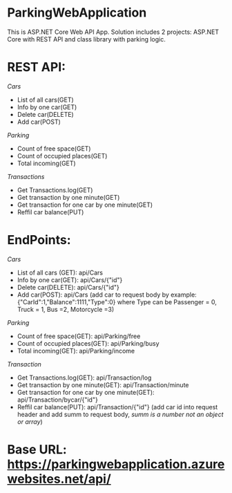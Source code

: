 # ParkingWebApplication
This is ASP.NET Core Web API App. Solution includes 2 projects: ASP.NET Core with REST API and class library with parking logic.

# REST API:
_Cars_
* List of all cars(GET)
* Info by one car(GET)
* Delete car(DELETE)
* Add car(POST)

_Parking_
* Count of free space(GET)
* Count of occupied places(GET)
* Total incoming(GET)

_Transactions_
* Get Transactions.log(GET)
* Get transaction by one minute(GET)
* Get transaction for one car by one minute(GET)
* Reffil car balance(PUT)

# EndPoints:

_Cars_
* List of all cars (GET):   api/Cars
* Info by one car(GET):     api/Cars/{"id"}
* Delete car(DELETE):       api/Cars/{"id"}
* Add car(POST):            api/Cars (add car to request body by example: 
                            {"CarId":1,"Balance":1111,"Type":0} 
                            where Type can be Passenger = 0, Truck = 1, Bus =2, Motorcycle =3)

_Parking_
* Count of free space(GET):       api/Parking/free
* Count of occupied places(GET):  api/Parking/busy
* Total incoming(GET):            api/Parking/income

_Transaction_
* Get Transactions.log(GET):                      api/Transaction/log
* Get transaction by one minute(GET):             api/Transaction/minute
* Get transaction for one car by one minute(GET): api/Transaction/bycar/{"id"}
* Reffil car balance(PUT):                        api/Transaction/{"id"} 
                                                  (add car id into request header and add summ to request body, 
                                                  _summ is a number not an object or array_)

# Base URL: https://parkingwebapplication.azurewebsites.net/api/
